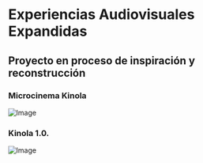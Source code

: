 # Experiencias Audiovisuales Expandidas

## Proyecto en proceso de inspiración y reconstrucción

### Microcinema Kinola

![Image](https://1.bp.blogspot.com/-3D14ULeoqh0/WwcxqEm1HBI/AAAAAAAAMtU/2NokzN_JXaoLFqYcNAarJZk1F8i19cveQCLcBGAs/s1600/kinola%2BMicrosala%2Bpre-spot3.gif)

### Kinola 1.0.

![Image](https://picoscar.github.io/kinolatv/KINOLA%201.0%20small.png)
